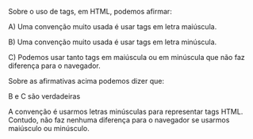 Sobre o uso de tags, em HTML, podemos afirmar:

A) Uma convenção muito usada é usar tags em letra maiúscula.

B) Uma convenção muito usada é usar tags em letra minúscula.

C) Podemos usar tanto tags em maiúscula ou em minúscula que não faz diferença para o navegador.

Sobre as afirmativas acima podemos dizer que:

B e C são verdadeiras

A convenção é usarmos letras minúsculas para representar tags HTML. Contudo, não faz nenhuma diferença para o navegador se usarmos maiúsculo ou minúsculo.